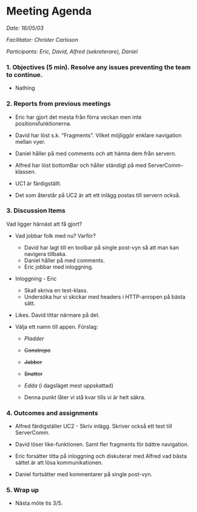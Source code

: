 # Meeting Agenda

*Date: 16/05/03*

*Facilitator: Christer Carlsson*

*Participants: Eric, David, Alfred (sekreterare), Daniel*

### 1. Objectives (5 min). Resolve any issues preventing the team to continue.

  * Nathing

### 2. Reports from previous meetings

  * Eric har gjort det mesta från förra veckan men inte positionsfunktionerna.

  * David har löst s.k. "Fragments". Vilket möjliggör enklare navigation mellan vyer.

  * Daniel håller på med comments och att hämta dem från servern.

  * Alfred har löst bottomBar och håller ständigt på med ServerComm-klassen.

  * UC1 är färdigställt.

  * Det som återstår på UC2 är att ett inlägg postas till servern också.

### 3. Discussion Items

  Vad ligger härnäst att få gjort?

  * Vad jobbar folk med nu? Varför?
    * David har lagt till en toolbar på single post-vyn så att man kan navigera tillbaka.
    * Daniel håller på med comments.
    * Eric jobbar med inloggning.

  * Inloggning - Eric
    * Skall skriva en test-klass.
    * Undersöka hur vi skickar med headers i HTTP-anropen på bästa sätt.

  * Likes. David tittar närmare på det.

  * Välja ett namn till appen. Förslag:
    * *Pladder*
    * ~~Constrepo~~
    * ~~Jabber~~
    * ~~Snatter~~
    * *Edda* (i dagsläget mest uppskattad)

    * Denna punkt låter vi stå kvar tills vi är helt säkra.
 

### 4. Outcomes and assignments

  * Alfred färdigställer UC2 - Skriv inlägg. Skriver också ett test till ServerComm.

  * David löser like-funktionen. Samt fler fragments för bättre navigation.

  * Eric forsätter titta på inloggning och diskuterar med Alfred vad bästa sättet är att lösa kommunikationen.

  * Daniel fortsätter med kommentarer på single post-vyn.

### 5. Wrap up

  * Nästa möte tis 3/5.
